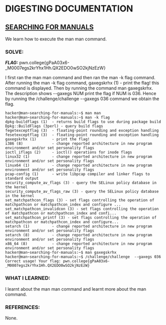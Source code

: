 # **DIGESTING DOCUMENTATION**
## **<ins>SEARCHING FOR MANUALS</ins>**
We learn how to execute the man man command.

### SOLVE: 
***FLAG:*** pwn.college{gPaA03x6-_M0007egs2krYhx1Hh.QX2EDO0wSO2kjNzEzW}

I first ran the man man command and then ran the man -k flag command.
After running the man -k flag command, gaxegskrhx (1)       - print the flag! this command is displayed.
Then by running the command man gaxegskrhx. The description shows  --gaxegs NUM  print the flag if NUM is 036.
Hence by running the /challenge/challenge --gaxegs 036 command we obtain the flag.

```
hacker@man~searching-for-manuals:~$ man man
hacker@man~searching-for-manuals:~$ man -k flag
dpkg-buildflags (1)  - returns build flags to use during package build
Dpkg::BuildFlags (3perl) - query build flags
fegetexceptflag (3)  - floating-point rounding and exception handling
fesetexceptflag (3)  - floating-point rounding and exception handling
gaxegskrhx (1)       - print the flag!
i386 (8)             - change reported architecture in new program environment and/or set personality flags
ioctl_iflags (2)     - ioctl() operations for inode flags
linux32 (1)          - change reported architecture in new program environment and/or set personality flags
linux64 (1)          - change reported architecture in new program environment and/or set personality flags
pcap-config (1)      - write libpcap compiler and linker flags to standard output
security_compute_av_flags (3) - query the SELinux policy database in the kernel
security_compute_av_flags_raw (3) - query the SELinux policy database in the kernel
set_matchpathcon_flags (3) - set flags controlling the operation of matchpathcon or matchpathcon_index and configure ...
set_matchpathcon_invalidcon (3) - set flags controlling the operation of matchpathcon or matchpathcon_index and confi...
set_matchpathcon_printf (3) - set flags controlling the operation of matchpathcon or matchpathcon_index and configure...
setarch (1)          - change reported architecture in new program environment and/or set personality flags
setarch (8)          - change reported architecture in new program environment and/or set personality flags
x86_64 (8)           - change reported architecture in new program environment and/or set personality flags
hacker@man~searching-for-manuals:~$ man gaxegskrhx
hacker@man~searching-for-manuals:~$ /challenge/challenge  --gaxegs 036
Correct usage! Your flag: pwn.college{gPaA03x6-_M0007egs2krYhx1Hh.QX2EDO0wSO2kjNzEzW}
```

### WHAT I LEARNED: 
I learnt about the man man command and learnt more about the man command.

### REFERENCES:
None.

